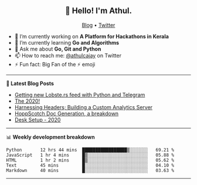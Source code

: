 <h2 align="center">👋 Hello! I'm Athul.</h2>
<p align="center">
  <a href="https://blog.athulcyriac.xyz">Blog</a> •
  <a href="https://twitter.com/athulcajay">Twitter</a>
</p>


- 🔭 I’m currently working on **A Platform for Hackathons in Kerala**
- 🌱 I’m currently learning **Go and Algorithms**
- 💬 Ask me about **Go, Git and Python**
- 📫 How to reach me: [@athulcajay](https://twitter.com/athulcajay) on Twitter
- ⚡ Fun fact: Big Fan of the :zap: emoji

-------

**📝 Latest Blog Posts**

<!-- BLOG-POST-LIST:START -->
- [Getting new Lobste.rs feed with Python and Telegram](https://blog.athulcyriac.xyz/lobsters_feed/)
- [The 2020!](https://blog.athulcyriac.xyz/2020/)
- [Harnessing Headers; Building a Custom Analytics Server](https://blog.athulcyriac.xyz/analytics_from_scratch/)
- [HoppScotch Doc Generation, a breakdown](https://blog.athulcyriac.xyz/hopp-gen/)
- [Desk Setup - 2020](https://blog.athulcyriac.xyz/desk-2020/)
<!-- BLOG-POST-LIST:END -->

-------

📊 **Weekly development breakdown**
<!--START_SECTION:waka-->
```text
Python       12 hrs 44 mins  █████████████████▒░░░░░░░   69.21 % 
JavaScript   1 hr 4 mins     █▒░░░░░░░░░░░░░░░░░░░░░░░   05.88 % 
HTML         1 hr 2 mins     █▒░░░░░░░░░░░░░░░░░░░░░░░   05.62 % 
Text         45 mins         █░░░░░░░░░░░░░░░░░░░░░░░░   04.10 % 
Markdown     40 mins         █░░░░░░░░░░░░░░░░░░░░░░░░   03.63 % 
```
<!--END_SECTION:waka-->

-------
